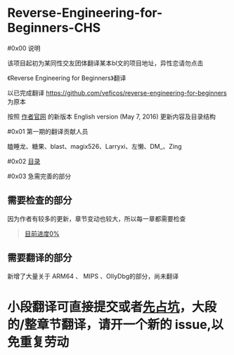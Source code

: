 Reverse-Engineering-for-Beginners-CHS
=

#0x00 说明

该项目起初为某同性交友团体翻译某本bl文的项目地址，异性恋请勿点击

《Reverse Engineering for Beginners》翻译

以已完成翻译 https://github.com/veficos/reverse-engineering-for-beginners  为原本

按照 [作者官网](http://beginners.re/) 的新版本 English version (May 7, 2016) 更新内容及目录结构

#0x01 第一期的翻译贡献人员

瞌睡龙、糖果、blast、magix526、Larryxi、左懒、DM_、Zing

#0x02 [目录](Contents.md)

#0x03 急需完善的部分

需要检查的部分
-
因为作者有较多的更新，章节变动也较大，所以每一章都需要检查
> [目前进度0%](https://github.com/inkydragon/Reverse-Engineering-for-Beginners-CHS/blob/master/checklist.md)

需要翻译的部分
-
新增了大量关于 ARM64 、 MIPS 、OllyDbg的部分，尚未翻译

小段翻译可直接提交或者[先占坑](https://github.com/inkydragon/Reverse-Engineering-for-Beginners-CHS/issues/3)，大段的/整章节翻译，请开一个新的 issue,以免重复劳动
=
